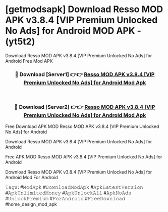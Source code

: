 # [getmodsapk] Download Resso MOD APK v3.8.4 [VIP Premium Unlocked No Ads] for Android MOD APK - (yt5t2)
Download Resso MOD APK v3.8.4 [VIP Premium Unlocked No Ads] for Android Free Mod APK

<div align="center">
<h3>🔴 Download [Server1] 👉👉 <a href="https://apk-comot.site?title=Resso_MOD_APK_v3.8.4_[VIP_Premium_Unlocked_No_Ads]_for_Android">Resso MOD APK v3.8.4 [VIP Premium Unlocked No Ads] for Android Mod Apk</a></h3><br>

<h3>🔴 Download [Server2] 👉👉 <a href="https://apk-comot.site?title=Resso_MOD_APK_v3.8.4_[VIP_Premium_Unlocked_No_Ads]_for_Android">Resso MOD APK v3.8.4 [VIP Premium Unlocked No Ads] for Android Mod Apk</a></h3>
</div>


Free Download APK MOD Resso MOD APK v3.8.4 [VIP Premium Unlocked No Ads] for Android

Download Resso MOD APK v3.8.4 [VIP Premium Unlocked No Ads] for Android 

Free APK MOD Resso MOD APK v3.8.4 [VIP Premium Unlocked No Ads] for Android 

Download Resso MOD APK v3.8.4 [VIP Premium Unlocked No Ads] for Android Mod For Android

𝚃𝚊𝚐𝚜: #𝙼𝚘𝚍𝙰𝚙𝚔 #𝙳𝚘𝚠𝚗𝚕𝚘𝚊𝚍𝙼𝚘𝚍𝙰𝚙𝚔 #𝙰𝚙𝚔𝙻𝚊𝚝𝚎𝚜𝚝𝚅𝚎𝚛𝚜𝚒𝚘𝚗 #𝙰𝚙𝚔𝚄𝚗𝚕𝚒𝚖𝚒𝚝𝚎𝚍𝙼𝚘𝚗𝚎𝚢 #𝙰𝚙𝚔𝚄𝚗𝚕𝚘𝚌𝚔𝙰𝚕𝚕 #𝙰𝚙𝚔𝙽𝚘𝙰𝚍𝚜 #𝚄𝚗𝚕𝚘𝚌𝚔𝙿𝚛𝚎𝚖𝚒𝚞𝚖 #𝙵𝚘𝚛𝙰𝚗𝚍𝚛𝚘𝚒𝚍 #𝙵𝚛𝚎𝚎𝙳𝚘𝚠𝚗𝚕𝚘𝚊𝚍 #home_design_mod_apk